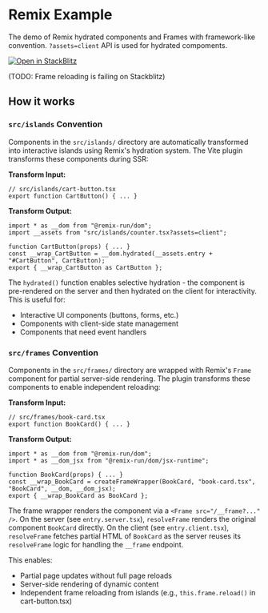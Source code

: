 # Remix Example

The demo of Remix hydrated components and Frames with framework-like convention. `?assets=client` API is used for hydrated compoments.

[![Open in StackBlitz](https://developer.stackblitz.com/img/open_in_stackblitz.svg)](https://stackblitz.com/github/hi-ogawa/vite-plugins/tree/main/packages/fullstack/examples/remix)

(TODO: Frame reloading is failing on Stackblitz)

## How it works

### `src/islands` Convention

Components in the `src/islands/` directory are automatically transformed into interactive islands using Remix's hydration system. The Vite plugin transforms these components during SSR:

**Transform Input:**

```tsx
// src/islands/cart-button.tsx
export function CartButton() { ... }
```

**Transform Output:**

```tsx
import * as __dom from "@remix-run/dom";
import __assets from "src/islands/counter.tsx?assets=client";

function CartButton(props) { ... }
const __wrap_CartButton = __dom.hydrated(__assets.entry + "#CartButton", CartButton);
export { __wrap_CartButton as CartButton };
```

The `hydrated()` function enables selective hydration - the component is pre-rendered on the server and then hydrated on the client for interactivity. This is useful for:

- Interactive UI components (buttons, forms, etc.)
- Components with client-side state management
- Components that need event handlers

### `src/frames` Convention

Components in the `src/frames/` directory are wrapped with Remix's `Frame` component for partial server-side rendering. The plugin transforms these components to enable independent reloading:

**Transform Input:**

```tsx
// src/frames/book-card.tsx
export function BookCard() { ... }
```

**Transform Output:**

```tsx
import * as __dom from "@remix-run/dom";
import * as __dom_jsx from "@remix-run/dom/jsx-runtime";

function BookCard(props) { ... }
const __wrap_BookCard = createFrameWrapper(BookCard, "book-card.tsx", "BookCard", __dom, __dom_jsx);
export { __wrap_BookCard as BookCard };
```

The frame wrapper renders the component via a `<Frame src="/__frame?..." />`. On the server (see `entry.server.tsx`), `resolveFrame` renders the original component `BookCard` directly. On the client (see `entry.client.tsx`), `resolveFrame` fetches partial HTML of `BookCard` as the server reuses its `resolveFrame` logic for handling the `__frame` endpoint.

This enables:

- Partial page updates without full page reloads
- Server-side rendering of dynamic content
- Independent frame reloading from islands (e.g., `this.frame.reload()` in cart-button.tsx)
